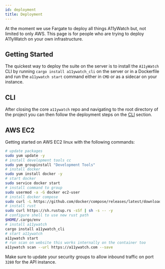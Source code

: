 ```yaml
---
id: deployment
title: Deployment
---
```


At the moment we use Fargate to deploy all things A11yWatch but, not limited to only AWS. This page is for people who are trying to deploy A11yWatch on your own infrastructure.

## Getting Started

The quickest way to deploy the suite on the server is to install the `A11yWatch` CLI by running `cargo install a11ywatch_cli` on the server or in a Dockerfile and run the `a11ywatch start` command either in `CMD` or as a sidecar on your instance.

## CLI

After closing the core `a11ywatch` repo and navigating to the root directory of the project you can then follow the deployment steps on the [CLI](./cli.md#deploying-remotely) section.

## AWS EC2

Getting started on AWS EC2 linux with the following commands:

```sh
# update packages
sudo yum update -y
# install development tools cc
sudo yum groupinstall "Development Tools"
# install docker
sudo yum install docker -y
# start docker
sudo service docker start
# install command to group
sudo usermod -a -G docker ec2-user
# install docker compose
sudo curl -L https://github.com/docker/compose/releases/latest/download/docker-compose-$(uname -s)-$(uname -m) -o /usr/local/bin/docker-compose
# install rust
sudo curl https://sh.rustup.rs -sSf | sh -s -- -y
# configure shell to use new rust path
$HOME/.cargo/env
# install a11ywatch
cargo install a11ywatch_cli
# start a11ywatch
a11ywatch start
# run scan on website this works internally on the container too
a11ywatch scan --url https://a11ywatch.com --save
```

Make sure to update your security groups to allow inbound traffic on port `3280` for the API instance.
